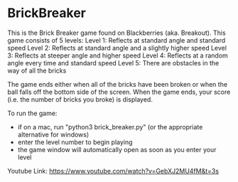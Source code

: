 # BrickBreaker
This is the Brick Breaker game found on Blackberries (aka. Breakout).
This game consists of 5 levels:
Level 1: Reflects at standard angle and standard speed
Level 2: Reflects at standard angle and a slightly higher speed
Level 3: Reflects at steeper angle and higher speed
Level 4: Reflects at a random angle every time and standard speed
Level 5: There are obstacles in the way of all the bricks

The game ends either when all of the bricks have been broken or when the ball falls off the bottom side of the screen. 
When the game ends, your score (i.e. the number of bricks you broke) is displayed.

To run the game:
- if on a mac, run "python3 brick_breaker.py" (or the appropriate alternative for windows)
- enter the level number to begin playing
- the game window will automatically open as soon as you enter your level

Youtube Link: https://www.youtube.com/watch?v=GebXJ2MU4fM&t=3s
